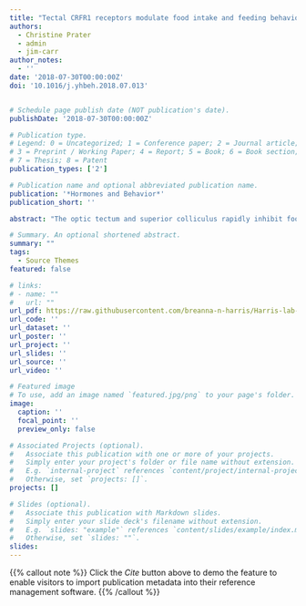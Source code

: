 ```yaml
---
title: "Tectal CRFR1 receptors modulate food intake and feeding behavior in the South African clawed frog Xenopus laevis"
authors:
  - Christine Prater
  - admin
  - jim-carr
author_notes:
  - ''
date: '2018-07-30T00:00:00Z'
doi: '10.1016/j.yhbeh.2018.07.013'


# Schedule page publish date (NOT publication's date).
publishDate: '2018-07-30T00:00:00Z'

# Publication type.
# Legend: 0 = Uncategorized; 1 = Conference paper; 2 = Journal article;
# 3 = Preprint / Working Paper; 4 = Report; 5 = Book; 6 = Book section;
# 7 = Thesis; 8 = Patent
publication_types: ['2']

# Publication name and optional abbreviated publication name.
publication: '*Hormones and Behavior*'
publication_short: ''

abstract: "The optic tectum and superior colliculus rapidly inhibit food intake when a visual threat is present. Previous work indicates that CRF, acting on CRFR1 receptors, may play a role in tectal inhibition of feeding behavior and food intake. Here we test the hypothesis that tectal CRFR1 receptors modulate food intake and feeding behavior in juvenile Xenopus laevis. We performed five experiments to test the following questions: 1) Does tectal CRF injection decrease food intake/feeding behavior? 2) Does a selective CRFR1 antagonist block CRF effects on feeding/feeding behavior? 3) Does a reactive stressor decrease food intake/feeding behavior? 4) Does a selective CRFR1 antagonist block reactive stress-induced decrease in feeding/feeding behavior? 5) Does food deprivation increase food intake/feeding behavior? Tectal CRF injections reduced food intake and influenced exploratory behavior, hindlimb kicks, and time in contact with food. These effects were blocked by the selective R1 antagonist NBI-27914. Exposure to a reactive stressor decreased food intake and this effect was blocked by NBI-27914. Neither food intake or feeding behavior changed following 1 wk of food deprivation. Overall, we conclude that activation of tectal CRFR1 inhibits food intake in juvenile X. laevis. Furthermore, tectal CRFR1 receptors appear to be involved in the reduction of food intake that occurs in response to a reactive stressor."

# Summary. An optional shortened abstract.
summary: ""
tags:
  - Source Themes
featured: false

# links:
# - name: ""
#   url: ""
url_pdf: https://raw.githubusercontent.com/breanna-n-harris/Harris-lab-website/bb28b979261f5618a4ff4e152b9ab2d7e6a08593/content/publication/Prater_etal_2018_HB_prey_capture_CRF/Prater_etal_2018_HB_prey_capture_CRF.pdf
url_code: ''
url_dataset: ''
url_poster: ''
url_project: ''
url_slides: ''
url_source: ''
url_video: ''

# Featured image
# To use, add an image named `featured.jpg/png` to your page's folder.
image:
  caption: ''
  focal_point: ''
  preview_only: false

# Associated Projects (optional).
#   Associate this publication with one or more of your projects.
#   Simply enter your project's folder or file name without extension.
#   E.g. `internal-project` references `content/project/internal-project/index.md`.
#   Otherwise, set `projects: []`.
projects: []

# Slides (optional).
#   Associate this publication with Markdown slides.
#   Simply enter your slide deck's filename without extension.
#   E.g. `slides: "example"` references `content/slides/example/index.md`.
#   Otherwise, set `slides: ""`.
slides:
---
```


{{% callout note %}}
Click the _Cite_ button above to demo the feature to enable visitors to import publication metadata into their reference management software.
{{% /callout %}}
